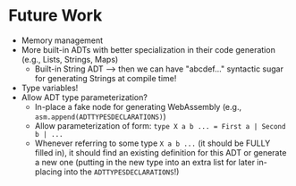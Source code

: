 # Future Work

* Memory management
* More built-in ADTs with better specialization in their code generation (e.g., Lists, Strings, Maps)
    * Built-in String ADT --> then we can have "abcdef..." syntactic sugar for generating Strings at compile time!
* Type variables!
* Allow ADT type parameterization?
    * In-place a fake node for generating WebAssembly (e.g., `asm.append(ADTTYPESDECLARATIONS)`)
    * Allow parameterization of form: `type X a b ... = First a | Second b | ... `
    * Whenever referring to some type `X a b ...` (it should be FULLY filled in), it should find an existing definition for this ADT or generate a new one (putting in the new type into an extra list for later in-placing into the `ADTTYPESDECLARATIONS`!)
